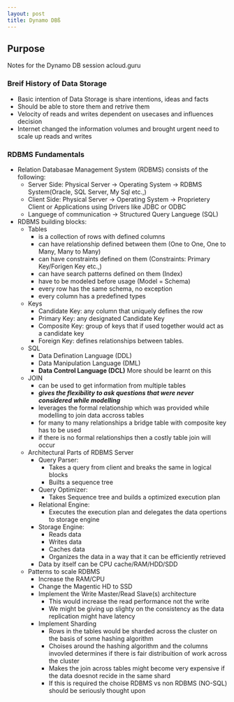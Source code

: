 ```yaml
---
layout: post
title: Dynamo DBß
---
```


## Purpose
Notes for the Dynamo DB session acloud.guru

### Breif History of Data Storage
- Basic intention of Data Storage is share intentions, ideas and facts
- Should be able to store them and retrive them
- Velocity of reads and writes dependent on usecases and influences decision
- Internet changed the information volumes and brought urgent need to scale up reads and writes

### RDBMS Fundamentals
- Relation Databasae Management System (RDBMS) consists of the following:
	- Server Side: Physical Server -> Operating System -> RDBMS System(Oracle, SQL Server, My Sql etc.,)
    - Client Side: Physical Server -> Operating System -> Proprietery Client or Applications using Drivers like JDBC or ODBC
    - Languege of communication -> Structured Query Languege (SQL)
- RDBMS building blocks:
 	- Tables 
    	- is a collection of rows with defined columns 
    	- can have relationship defined between them (One to One, One to Many, Many to Many)
    	- can have constraints defined on them (Constraints: Primary Key/Forigen Key etc.,)
    	- can have search patterns defined on them (Index)
    	- have to be modeled before usage (Model = Schema)
        - every row has the same schema, no exception
        - every column has a predefined types
    - Keys
        - Candidate Key: any column that uniquely defines the row
        - Primary Key: any designated Candidate Key
        - Composite Key: group of keys that if used together would act as a candidate key
        - Foreign Key: defines relationships between tables.
    - SQL
        - Data Defination Language (DDL)
        - Data Manipulation Language (DML)
        - **Data Control Language (DCL)** More should be learnt on this
    - JOIN
        - can be used to get information from multiple tables
        - _**gives the flexibility to ask questions that were never considered while modelling**_
        - leverages the formal relationship which was provided while modelling to join data accross tables
        - for many to many relationships a bridge table with composite key has to be used
        - if there is no formal relationships then a costly table join will occur
    - Architectural Parts of RDBMS Server
        - Query Parser: 
            - Takes a query from client and breaks the same in logical blocks
            - Builts a sequence tree
        - Query Optimizer: 
            - Takes Sequence tree and builds a optimized execution plan
        - Relational Engine:
            - Executes the execution plan and delegates the data opertions to storage engine
        - Storage Engine:
            - Reads data
            - Writes data
            - Caches data
            - Organizes the data in a way that it can be efficiently retrieved
        - Data by itself can be CPU cache/RAM/HDD/SDD
    - Patterns to scale RDBMS
        - Increase the RAM/CPU
        - Change the Magentic HD to SSD
        - Implement the Write Master/Read Slave(s) architecture
            - This would increase the read performance not the write
            - We might be giving up slighty on the consistency as the data replication might have latency
        - Implement Sharding
            - Rows in the tables would be sharded across the cluster on the basis of some hashing algorithm
            - Choises around the hashing algorithm and the columns invovled determines if there is fair distribuition of work across the cluster
            - Makes the join across tables might become very expensive if the data doesnot recide in the same shard
            - If this is required the choise RDBMS vs non RDBMS (NO-SQL) should be seriously thought upon
